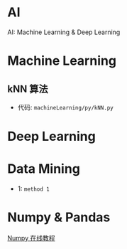 # AI
 AI: Machine Learning & Deep Learning

# Machine Learning  

## kNN 算法  
- 代码: `machineLearning/py/kNN.py`

# Deep Learning  

# Data Mining  
- 1: `method 1`

# Numpy & Pandas
 [Numpy 在线教程](https://www.runoob.com/numpy/numpy-tutorial.html)